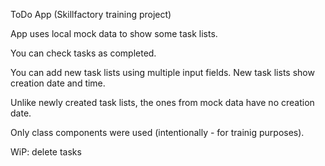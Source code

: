 ToDo App (Skillfactory training project)


App uses local mock data to show some task lists.

You can check tasks as completed.

You can add new task lists using multiple input fields. New task lists show creation date and time.

Unlike newly created task lists, the ones from mock data have no creation date.


Only class components were used (intentionally - for trainig purposes).


WiP: delete tasks

